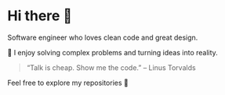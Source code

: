 # Hi there 👋

Software engineer who loves clean code and great design.

🧠 I enjoy solving complex problems and turning ideas into reality.

> “Talk is cheap. Show me the code.” – Linus Torvalds

Feel free to explore my repositories 🚀
